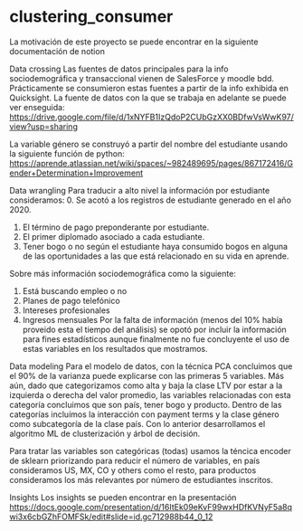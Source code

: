 # clustering_consumer

La motivación de este proyecto se puede encontrar en la siguiente documentación de notion

Data crossing
Las fuentes de datos principales para la info sociodemográfica y transaccional vienen de SalesForce y moodle bdd. Prácticamente se consumieron estas fuentes a partir de la info exhibida en Quicksight. La fuente de datos con la que se trabaja en adelante se puede ver enseguida: https://drive.google.com/file/d/1xNYFB1IzQdoP2CUbGzXX0BDfwVsWwK97/view?usp=sharing

La variable género se construyó a partir del nombre del estudiante usando la siguiente función de python: https://aprende.atlassian.net/wiki/spaces/~982489695/pages/867172416/Gender+Determination+Improvement

Data wrangling
Para traducir a alto nivel la información por estudiante consideramos:
0. Se acotó a los registros de estudiante generado en el año 2020. 
1. El término de pago preponderante por estudiante.
2. El primer diplomado asociado a cada estudiante.
3. Tener bogo o no según el estudiante haya consumido bogos en alguna de las oportunidades a las que está relacionado en su vida en aprende.

Sobre más información sociodemográfica como la siguiente:
1. Está buscando empleo o no
2. Planes de pago telefónico
3. Intereses profesionales
4. Ingresos mensuales
Por la falta de información (menos del 10% había proveido esta el tiempo del análisis) se opotó por incluir la información para fines estadísticos aunque finalmente no fue concluyente el uso de estas variables en los resultados que mostramos.

Data modeling
Para el modelo de datos, con la técnica PCA concluimos que el 90% de la varianza puede explicarse con las primeras 5 variables. Más aún, dado que categorizamos como alta y baja la clase LTV por estar a la izquierda o derecha del valor promedio, las variables relacionadas con esta categoría concluimos que son país, tener bogo y producto. Dentro de las categorías incluímos la interacción con payment terms y la clase género como subcategoría de la clase país. 
Con lo anterior desarrollamos el algoritmo ML de clusterización y árbol de decisión. 

Para tratar las variables son categóricas (todas) usamos la téncica encoder de sklearn priorizando para reducir el número de variables, en país consideramos US, MX, CO y others como el resto, para productos consideramos los más relevantes por número de estudiantes inscritos.

Insights
Los insights se pueden encontrar en la presentación https://docs.google.com/presentation/d/16ItEk09eKvF99wxHDfKVNyF5a8qwi3x6cbGZhFOMFSk/edit#slide=id.gc712988b44_0_12
